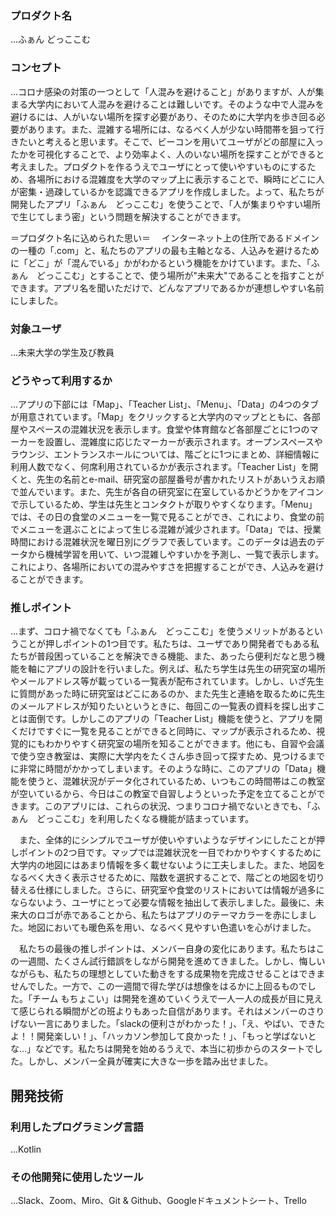 ### プロダクト名
...ふぁん どっここむ

### コンセプト
...コロナ感染の対策の一つとして「人混みを避けること」がありますが、人が集まる大学内において人混みを避けることは難しいです。そのような中で人混みを避けるには、人がいない場所を探す必要があり、そのために大学内を歩き回る必要があります。また、混雑する場所には、なるべく人が少ない時間帯を狙って行きたいと考えると思います。そこで、ビーコンを用いてユーザがどの部屋に入ったかを可視化することで、より効率よく、人のいない場所を探すことができると考えました。プロダクトを作るうえでユーザにとって使いやすいものにするため、各場所における混雑度を大学のマップ上に表示することで、瞬時にどこに人が密集・過疎しているかを認識できるアプリを作成しました。よって、私たちが開発したアプリ「ふぁん　どっここむ」を使うことで、「人が集まりやすい場所で生じてしまう密」という問題を解決することができます。

＝プロダクト名に込められた思い＝
　インターネット上の住所であるドメインの一種の「.com」と、私たちのアプリの最も主軸となる、人込みを避けるために「どこ」が「混んでいる」かがわかるという機能をかけています。また、「ふぁん　どっここむ」とすることで、使う場所が"未来大"であることを指すことができます。アプリ名を聞いただけで、どんなアプリであるかが連想しやすい名前にしました。

### 対象ユーザ
...未来大学の学生及び教員

### どうやって利用するか
...アプリの下部には「Map」、「Teacher List」、「Menu」、「Data」の4つのタブが用意されています。「Map」をクリックすると大学内のマップとともに、各部屋やスペースの混雑状況を表示します。食堂や体育館など各部屋ごとに1つのマーカーを設置し、混雑度に応じたマーカーが表示されます。オープンスペースやラウンジ、エントランスホールについては、階ごとに1つにまとめ、詳細情報に利用人数でなく、何席利用されているかが表示されます。「Teacher List」を開くと、先生の名前とe-mail、研究室の部屋番号が書かれたリストがあいうえお順で並んでいます。また、先生が各自の研究室に在室しているかどうかをアイコンで示しているため、学生は先生とコンタクトが取りやすくなります。「Menu」では、その日の食堂のメニューを一覧で見ることができ、これにより、食堂の前でメニューを選ぶことによって生じる混雑が減少されます。「Data」では、授業時間における混雑状況を曜日別にグラフで表しています。このデータは過去のデータから機械学習を用いて、いつ混雑しやすいかを予測し、一覧で表示します。これにより、各場所においての混みやすさを把握することができ、人込みを避けることができます。

### 推しポイント
...まず、コロナ禍でなくても「ふぁん　どっここむ」を使うメリットがあるということが押しポイントの1つ目です。私たちは、ユーザであり開発者でもある私たちが普段困っていることを解決できる機能、また、あったら便利だなと思う機能を軸にアプリの設計を行いました。例えば、私たち学生は先生の研究室の場所やメールアドレス等が載っている一覧表が配布されています。しかし、いざ先生に質問があった時に研究室はどこにあるのか、また先生と連絡を取るために先生のメールアドレスが知りたいというときに、毎回この一覧表の資料を探し出すことは面倒です。しかしこのアプリの「Teacher List」機能を使うと、アプリを開くだけですぐに一覧を見ることができると同時に、マップが表示されるため、視覚的にもわかりやすく研究室の場所を知ることができます。他にも、自習や会議で使う空き教室は、実際に大学内をたくさん歩き回って探すため、見つけるまでに非常に時間がかかってしまいます。そのような時に、このアプリの「Data」機能を使うと、混雑状況がデータ化されているため、いつもこの時間帯はこの教室が空いているから、今日はこの教室で自習しようといった予定を立てることができます。このアプリには、これらの状況、つまりコロナ禍でないときでも、「ふぁん　どっここむ」を利用したくなる機能が詰まっています。

　また、全体的にシンプルでユーザが使いやすいようなデザインにしたことが押しポイントの2つ目です。マップでは混雑状況を一目でわかりやすくするために大学内の地図にはあまり情報を多く載せないように工夫しました。また、地図をなるべく大きく表示させるために、階数を選択することで、階ごとの地図を切り替える仕様にしました。さらに、研究室や食堂のリストにおいては情報が過多にならないよう、ユーザにとって必要な情報を抽出して表示しました。最後に、未来大のロゴが赤であることから、私たちはアプリのテーマカラーを赤にしました。地図においても暖色系を用い、なるべく見やすい色遣いを心がけました。
 
　私たちの最後の推しポイントは、メンバー自身の変化にあります。私たちはこの一週間、たくさん試行錯誤をしながら開発を進めてきました。しかし、悔しいながらも、私たちの理想としていた動きをする成果物を完成させることはできませんでした。一方で、この一週間で得た学びは想像をはるかに上回るものでした。「チーム もちょこい」は開発を進めていくうえで一人一人の成長が目に見えて感じられる瞬間がどの班よりもあった自信があります。それはメンバーのさりげない一言にありました。「slackの便利さがわかった！」、「え、やばい、できたよ！！開発楽しい！」、「ハッカソン参加して良かった！」、「もっと学ばないとな…」などです。私たちは開発を始めるうえで、本当に初歩からのスタートでした。しかし、メンバー全員が確実に大きな一歩を踏み出せました。

## 開発技術
### 利用したプログラミング言語
...Kotlin

### その他開発に使用したツール
...Slack、Zoom、Miro、Git & Github、Googleドキュメントシート、Trello

